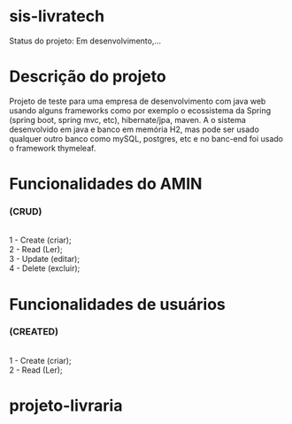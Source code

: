 # <h1>sis-livratech </h1> 

Status do projeto: Em desenvolvimento,...

# Descrição do projeto

Projeto de teste para uma empresa de desenvolvimento com java web usando alguns frameworks como por exemplo o ecossistema da Spring (spring boot, spring mvc, etc), hibernate/jpa, maven.
A o sistema desenvolvido em java e banco em memória H2, mas pode ser usado qualquer outro banco como mySQL, postgres, etc e no banc-end foi usado o
framework thymeleaf.

# Funcionalidades do AMIN<h3>(CRUD) </h3>
   <br/>
1 - Create (criar); <br/>
2 - Read (Ler);<br/>
3 - Update (editar);<br/>
4 - Delete (excluir); <br/>

# Funcionalidades de usuários <h3>(CREATED) </h3>
   <br/>
1 - Create (criar); <br/>
2 - Read (Ler);<br/>

# projeto-livraria
